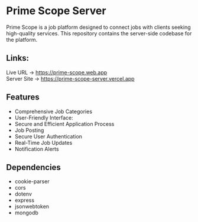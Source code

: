 # Prime Scope Server


Prime Scope is a job platform designed to connect jobs with clients seeking high-quality services. This repository contains the server-side codebase for the platform.

## Links:

Live URL -> https://prime-scope.web.app 
<br>
Server Site -> https://prime-scope-server.vercel.app

## Features

- Comprehensive Job Categories
- User-Friendly Interface:
- Secure and Efficient Application Process
- Job Posting 
- Secure User Authentication
- Real-Time Job Updates
- Notification Alerts

## Dependencies

- cookie-parser
- cors
- dotenv
- express
- jsonwebtoken
- mongodb
